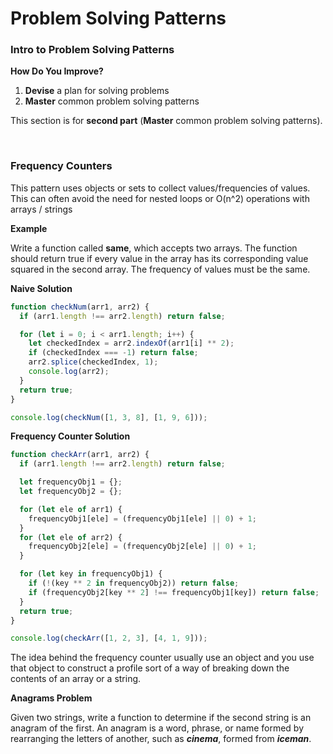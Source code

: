 # Problem Solving Patterns

### Intro to Problem Solving Patterns

**How Do You Improve?**

1. **Devise** a plan for solving problems
2. **Master** common problem solving patterns

This section is for **second part** (**Master** common problem solving patterns).

<br>

### Frequency Counters

This pattern uses objects or sets to collect values/frequencies of values. This can often avoid the need for nested loops or  O(n^2) operations with arrays / strings

**Example**

Write a function called **same**, which accepts two arrays. The function should return true if every value in the array has its corresponding value squared in the second array. The frequency of values must be the same.

**Naive Solution**

```javascript
function checkNum(arr1, arr2) {
  if (arr1.length !== arr2.length) return false;

  for (let i = 0; i < arr1.length; i++) {
    let checkedIndex = arr2.indexOf(arr1[i] ** 2);
    if (checkedIndex === -1) return false;
    arr2.splice(checkedIndex, 1);
    console.log(arr2);
  }
  return true;
}

console.log(checkNum([1, 3, 8], [1, 9, 6]));
```

**Frequency Counter Solution**

```javascript
function checkArr(arr1, arr2) {
  if (arr1.length !== arr2.length) return false;

  let frequencyObj1 = {};
  let frequencyObj2 = {};

  for (let ele of arr1) {
    frequencyObj1[ele] = (frequencyObj1[ele] || 0) + 1;
  }
  for (let ele of arr2) {
    frequencyObj2[ele] = (frequencyObj2[ele] || 0) + 1;
  }

  for (let key in frequencyObj1) {
    if (!(key ** 2 in frequencyObj2)) return false;
    if (frequencyObj2[key ** 2] !== frequencyObj1[key]) return false;
  }
  return true;
}

console.log(checkArr([1, 2, 3], [4, 1, 9]));
```

The idea behind the frequency counter usually use an object and you use that object to construct a profile sort of a way of breaking down the contents of an array or a string.

**Anagrams Problem**

Given two strings, write a function to determine if the second string is an anagram of the first. An anagram is a word, phrase, or name formed by rearranging the letters of another, such as ***cinema***, formed from ***iceman***.

